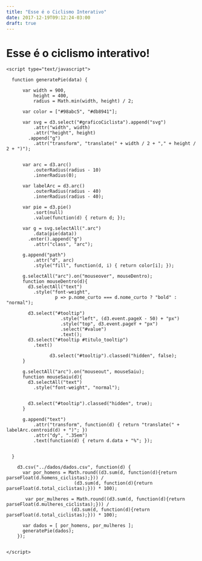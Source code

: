 ```yaml
---
title: "Esse é o Ciclismo Interativo"
date: 2017-12-19T09:12:24-03:00
draft: true
---
```


# Esse é o ciclismo interativo!

<script src="https://d3js.org/d3.v4.min.js"></script>
<script src="https://d3js.org/colorbrewer.v1.min.js"></script>


<div id="tooltip" class="hidden">
         <p id="titulo_tooltip"></p>
			   <p><b id="value">0</b></p>
</div>

<style>

  .arc text {
    font: 12px sans-serif;
    text-anchor: middle;
  }

  .arc path {
    stroke: #fff;
  }

  #tooltip {
    position: absolute;
    width: auto;
    height: auto;
    padding: 10px;
    background-color: #e8a7e5;
    border-radius: 10px;
  }

  #tooltip.hidden {
    display: none;
  }

  #tooltip p {
    margin: 0;
    font-family: sans-serif;
    font-size: 12px;
    line-height: 20px;
  }

</style>

<div id="graficoCiclista">

    <script type="text/javascript">

      function generatePie(data) {

          var width = 900,
              height = 400,
              radius = Math.min(width, height) / 2;

          var color = ["#98abc5", "#db8941"];

          var svg = d3.select("#graficoCiclista").append("svg")
              .attr("width", width)
              .attr("height", height)
            .append("g")
              .attr("transform", "translate(" + width / 2 + "," + height / 2 + ")");


          var arc = d3.arc()
              .outerRadius(radius - 10)
              .innerRadius(0);

          var labelArc = d3.arc()
              .outerRadius(radius - 40)
              .innerRadius(radius - 40);

          var pie = d3.pie()
              .sort(null)
              .value(function(d) { return d; });

          var g = svg.selectAll(".arc")
              .data(pie(data))
            .enter().append("g")
              .attr("class", "arc");

          g.append("path")
              .attr("d", arc)
              .style("fill", function(d, i) { return color[i]; });

          g.selectAll("arc").on("mouseover", mouseDentro);
          function mouseDentro(d){
            d3.selectAll("text")
              .style("font-weight",
                      p => p.nome_curto === d.nome_curto ? "bold" : "normal");

            d3.select("#tooltip")
  						.style("left", (d3.event.pageX - 50) + "px")
  						.style("top", d3.event.pageY + "px")
  						.select("#value")
  						.text();
            d3.select("#tooltip #titulo_tooltip")
              .text()

  					d3.select("#tooltip").classed("hidden", false);
          }

          g.selectAll("arc").on("mouseout", mouseSaiu);
          function mouseSaiu(d){
            d3.selectAll("text")
              .style("font-weight", "normal");


            d3.select("#tooltip").classed("hidden", true);
          }

          g.append("text")
              .attr("transform", function(d) { return "translate(" + labelArc.centroid(d) + ")"; })
              .attr("dy", ".35em")
              .text(function(d) { return d.data + "%"; });


      }

        d3.csv("../dados/dados.csv", function(d) {
          var por_homens = Math.round((d3.sum(d, function(d){return parseFloat(d.homens_ciclistas);})) /
                             (d3.sum(d, function(d){return parseFloat(d.total_ciclistas);})) * 100);

           var por_mulheres = Math.round((d3.sum(d, function(d){return parseFloat(d.mulheres_ciclistas);})) /
                            (d3.sum(d, function(d){return parseFloat(d.total_ciclistas);})) * 100);

          var dados = [ por_homens, por_mulheres ];
          generatePie(dados);
        });


    </script>

</div>

